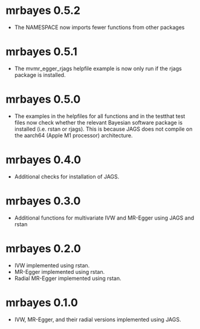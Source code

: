 # mrbayes 0.5.2

* The NAMESPACE now imports fewer functions from other packages

# mrbayes 0.5.1

* The mvmr_egger_rjags helpfile example is now only run if the rjags package is installed.

# mrbayes 0.5.0

* The examples in the helpfiles for all functions and in the testthat test files now check whether the relevant Bayesian software package is installed (i.e. rstan or rjags). This is because JAGS does not compile on the aarch64 (Apple M1 processor) architecture.

# mrbayes 0.4.0

* Additional checks for installation of JAGS.

# mrbayes 0.3.0

* Additional functions for multivariate IVW and MR-Egger using JAGS and rstan

# mrbayes 0.2.0

* IVW implemented using rstan.
* MR-Egger implemented using rstan.
* Radial MR-Egger implemented using rstan.

# mrbayes 0.1.0

* IVW, MR-Egger, and their radial versions implemented using JAGS.
